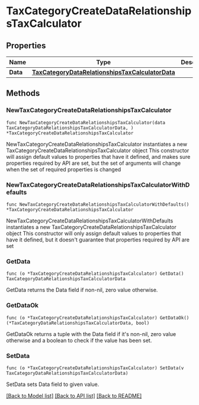 # TaxCategoryCreateDataRelationshipsTaxCalculator

## Properties

Name | Type | Description | Notes
------------ | ------------- | ------------- | -------------
**Data** | [**TaxCategoryDataRelationshipsTaxCalculatorData**](TaxCategoryDataRelationshipsTaxCalculatorData.md) |  | 

## Methods

### NewTaxCategoryCreateDataRelationshipsTaxCalculator

`func NewTaxCategoryCreateDataRelationshipsTaxCalculator(data TaxCategoryDataRelationshipsTaxCalculatorData, ) *TaxCategoryCreateDataRelationshipsTaxCalculator`

NewTaxCategoryCreateDataRelationshipsTaxCalculator instantiates a new TaxCategoryCreateDataRelationshipsTaxCalculator object
This constructor will assign default values to properties that have it defined,
and makes sure properties required by API are set, but the set of arguments
will change when the set of required properties is changed

### NewTaxCategoryCreateDataRelationshipsTaxCalculatorWithDefaults

`func NewTaxCategoryCreateDataRelationshipsTaxCalculatorWithDefaults() *TaxCategoryCreateDataRelationshipsTaxCalculator`

NewTaxCategoryCreateDataRelationshipsTaxCalculatorWithDefaults instantiates a new TaxCategoryCreateDataRelationshipsTaxCalculator object
This constructor will only assign default values to properties that have it defined,
but it doesn't guarantee that properties required by API are set

### GetData

`func (o *TaxCategoryCreateDataRelationshipsTaxCalculator) GetData() TaxCategoryDataRelationshipsTaxCalculatorData`

GetData returns the Data field if non-nil, zero value otherwise.

### GetDataOk

`func (o *TaxCategoryCreateDataRelationshipsTaxCalculator) GetDataOk() (*TaxCategoryDataRelationshipsTaxCalculatorData, bool)`

GetDataOk returns a tuple with the Data field if it's non-nil, zero value otherwise
and a boolean to check if the value has been set.

### SetData

`func (o *TaxCategoryCreateDataRelationshipsTaxCalculator) SetData(v TaxCategoryDataRelationshipsTaxCalculatorData)`

SetData sets Data field to given value.



[[Back to Model list]](../README.md#documentation-for-models) [[Back to API list]](../README.md#documentation-for-api-endpoints) [[Back to README]](../README.md)


